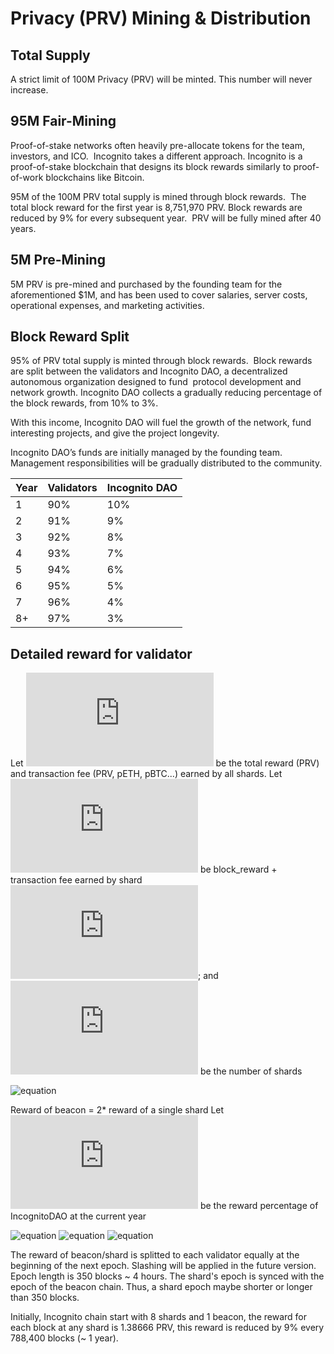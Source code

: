 
# Privacy (PRV) Mining & Distribution
## Total Supply
A strict limit of 100M Privacy (PRV) will be minted. This number will never increase.

## 95M Fair-Mining
Proof-of-stake networks often heavily pre-allocate tokens for the team, investors, and ICO.  Incognito takes a different approach.  Incognito is a proof-of-stake blockchain that designs its block rewards similarly to proof-of-work blockchains like Bitcoin.

95M of the 100M PRV total supply is mined through block rewards.  The total block reward for the first year is 8,751,970 PRV.  Block rewards are reduced by 9% for every subsequent year.  PRV will be fully mined after 40 years.  
## 5M Pre-Mining
5M PRV is pre-mined and purchased by the founding team for the aforementioned $1M, and has been used to cover salaries, server costs, operational expenses, and marketing activities.
## Block Reward Split
95% of PRV total supply is minted through block rewards.  Block rewards are split between the validators and Incognito DAO, a decentralized autonomous organization designed to fund  protocol development and network growth.  Incognito DAO collects a gradually reducing percentage of the block rewards, from 10% to 3%.  

With this income, Incognito DAO will fuel the growth of the network, fund interesting projects, and give the project longevity.

Incognito DAO’s funds are initially managed by the founding team.  Management responsibilities will be gradually distributed to the community. 

Year | Validators | Incognito DAO
-- | -- | --
1 | 90% | 10%
2 | 91% | 9%
3 | 92% | 8%
4 | 93% | 7%
5 | 94% | 6%
6 | 95% | 5%
7 | 96% | 4%
8+ | 97% | 3%

## Detailed reward for validator
Let ![equation](https://latex.codecogs.com/gif.latex?T) be the total reward (PRV) and transaction fee (PRV, pETH, pBTC...) earned by all shards.
Let ![equation](https://latex.codecogs.com/gif.latex?R_i) be block_reward + transaction fee earned by shard ![equation](https://latex.codecogs.com/gif.latex?i);
and ![equation](https://latex.codecogs.com/gif.latex?s) be the number of shards

![equation](https://latex.codecogs.com/gif.latex?\text{Then,&space;}T&space;=&space;\sum_{i=1}^{s}&space;R_i)

Reward of beacon = 2* reward of a single shard
Let ![equation](https://latex.codecogs.com/gif.latex?x) be the reward percentage of IncognitoDAO at the current year

![equation](https://latex.codecogs.com/gif.latex?\text{Incognito&space;DAO&space;earn:&space;}&space;x*T)
![equation](https://latex.codecogs.com/gif.latex?\text{Beacon&space;chain&space;earn:&space;}(1-x)*T&space;*\frac{2}{s&plus;2})
![equation](https://latex.codecogs.com/gif.latex?\text{Shard&space;i&space;earn:&space;}(1-x)*R_i&space;*\frac{s}{s&plus;2})

The reward of beacon/shard is splitted to each validator equally at the beginning of the next epoch. Slashing will be applied in the future version.
Epoch length is 350 blocks ~ 4 hours. The shard's epoch is synced with the epoch of the beacon chain. Thus, a shard epoch maybe shorter or longer than 350 blocks.

Initially, Incognito chain start with 8 shards and 1 beacon, the reward for each block at any shard is 1.38666 PRV, this reward is reduced by 9% every 788,400 blocks (~ 1 year).